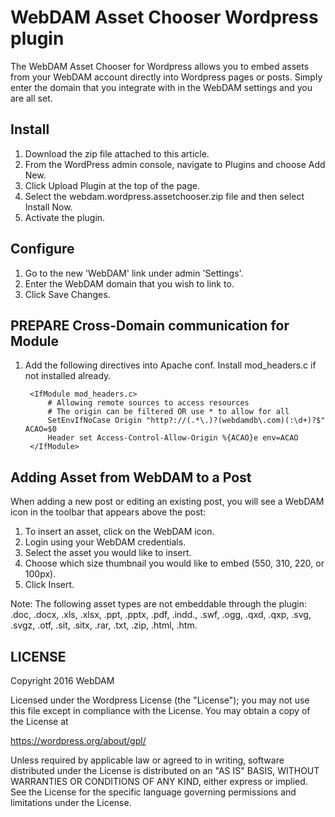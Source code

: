 # WebDAM Asset Chooser Wordpress plugin

The WebDAM Asset Chooser for Wordpress allows you to embed assets from your WebDAM account directly into Wordpress pages or posts. Simply enter the domain that you integrate with in the WebDAM settings and you are all set.

## Install
1. Download the zip file attached to this article.
2. From the WordPress admin console, navigate to Plugins and choose Add New.
3. Click Upload Plugin at the top of the page.
4. Select the webdam.wordpress.assetchooser.zip file and then select Install Now.
5. Activate the plugin.

## Configure
1. Go to the new 'WebDAM' link under admin 'Settings'.
2. Enter the WebDAM domain that you wish to link to.
3. Click Save Changes.

## PREPARE Cross-Domain communication for Module
1. Add the following directives into Apache conf.  Install mod_headers.c if not installed already.

        <IfModule mod_headers.c>
	        # Allowing remote sources to access resources
	        # The origin can be filtered OR use * to allow for all
	        SetEnvIfNoCase Origin "http?://(.*\.)?(webdamdb\.com)(:\d+)?$" ACAO=$0
	        Header set Access-Control-Allow-Origin %{ACAO}e env=ACAO
        </IfModule>


## Adding Asset from WebDAM to a Post
When adding a new post or editing an existing post, you will see a WebDAM icon in the toolbar that appears above the post:

1. To insert an asset, click on the WebDAM icon.
2. Login using your WebDAM credentials.
3. Select the asset you would like to insert.
4. Choose which size thumbnail you would like to embed (550, 310, 220, or 100px).
5. Click Insert.

Note: The following asset types are not embeddable through the plugin: .doc, .docx, .xls, .xlsx, .ppt, .pptx, .pdf, .indd., .swf, .ogg, .qxd, .qxp, .svg, .svgz, .otf, .sit, .sitx, .rar, .txt, .zip, .html, .htm.

## LICENSE
Copyright 2016 WebDAM

Licensed under the Wordpress License (the "License"); you may not use this file except in compliance with the License. You may obtain a copy of the License at

https://wordpress.org/about/gpl/

Unless required by applicable law or agreed to in writing, software distributed under the License is distributed on an "AS IS" BASIS, WITHOUT WARRANTIES OR CONDITIONS OF ANY KIND, either express or implied. See the License for the specific language governing permissions and limitations under the License.